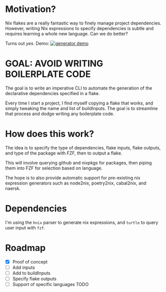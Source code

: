 # Motivation? #

Nix flakes are a really fantastic way to finely manage project dependencies.
However, writing Nix expressions to specify dependencies is subtle
and requires learning a whole new language. Can we do better?

Turns out *yes*. Demo:
[![generator demo](https://asciinema.org/a/GkoYll3a9mT7R6264xymdxuP2)](https://asciinema.org/a/GkoYll3a9mT7R6264xymdxuP2)


# GOAL: AVOID WRITING BOILERPLATE CODE #

The goal is to write an imperative CLI to automate the generation
of the declarative dependencies specified in a flake.

Every time I start a project, I find myself copying a
flake that works, and simply tweaking the 
name and list of buildInputs. The goal is to streamline
that process and dodge writing any boilerplate code.

# How does this work? #

The idea is to specify the type of dependencies, flake inputs,
flake outputs, and type of the package with FZF, then to output
a flake.

This will involve querying github and nixpkgs for packages,
then piping them into FZF for selection based on language.

The hope is to also provide automatic support for pre-existing
nix expression generators such as node2nix, poetry2nix, cabal2nix,
and naersk.

# Dependencies #

I'm using the `hnix` parser to generate nix expressions,
and `turtle` to query user input with `fzf`.

# Roadmap #

- [x] Proof of concept
- [ ] Add inputs
- [ ] Add to buildInputs
- [ ] Specify flake outputs
- [ ] Support of specific languages TODO

